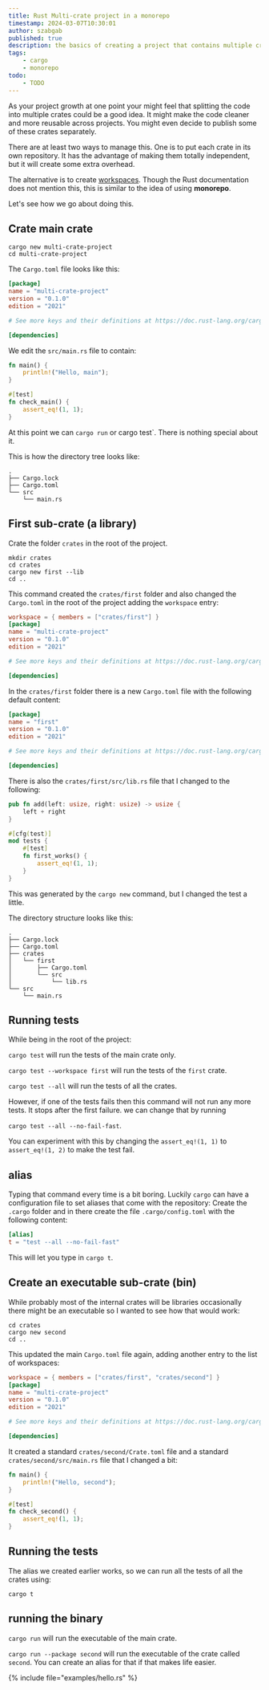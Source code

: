 ```yaml
---
title: Rust Multi-crate project in a monorepo
timestamp: 2024-03-07T10:30:01
author: szabgab
published: true
description: the basics of creating a project that contains multiple crates in a single monorepo.
tags:
    - cargo
    - monorepo
todo:
    - TODO
---
```


As your project growth at one point your might feel that splitting the code into multiple crates could be a good idea. It might make the
code cleaner and more reusable across projects. You might even decide to publish some of these crates separately.

There are at least two ways to manage this. One is to put each crate in its own repository. It has the advantage of making them totally
independent, but it will create some extra overhead.

The alternative is to create [workspaces](https://doc.rust-lang.org/cargo/reference/workspaces.html). Though the Rust documentation does not
mention this, this is similar to the idea of using **monorepo**.

Let's see how we go about doing this.

## Crate main crate

```
cargo new multi-crate-project
cd multi-crate-project
```

The `Cargo.toml` file looks like this:

```toml
[package]
name = "multi-crate-project"
version = "0.1.0"
edition = "2021"

# See more keys and their definitions at https://doc.rust-lang.org/cargo/reference/manifest.html

[dependencies]
```

We edit the `src/main.rs` file to contain:

```rust
fn main() {
    println!("Hello, main");
}

#[test]
fn check_main() {
    assert_eq!(1, 1);
}
```

At this point we can `cargo run` or cargo test`. There is nothing special about it.

This is how the directory tree looks like:

```
.
├── Cargo.lock
├── Cargo.toml
└── src
    └── main.rs
```


## First sub-crate (a library)

Crate the folder `crates` in the root of the project.

```
mkdir crates
cd crates
cargo new first --lib
cd ..
```

This command created the `crates/first` folder and also changed the `Cargo.toml` in the root of the project adding the `workspace` entry:


```toml
workspace = { members = ["crates/first"] }
[package]
name = "multi-crate-project"
version = "0.1.0"
edition = "2021"

# See more keys and their definitions at https://doc.rust-lang.org/cargo/reference/manifest.html

[dependencies]
```

In the `crates/first` folder there is a new `Cargo.toml` file with the following default content:


```toml
[package]
name = "first"
version = "0.1.0"
edition = "2021"

# See more keys and their definitions at https://doc.rust-lang.org/cargo/reference/manifest.html

[dependencies]
```


There is also the `crates/first/src/lib.rs` file that I changed to the following:

```rust
pub fn add(left: usize, right: usize) -> usize {
    left + right
}

#[cfg(test)]
mod tests {
    #[test]
    fn first_works() {
        assert_eq!(1, 1);
    }
}
```

This was generated by the `cargo new` command, but I changed the test a little.

The directory structure looks like this:

```
.
├── Cargo.lock
├── Cargo.toml
├── crates
│   └── first
│       ├── Cargo.toml
│       └── src
│           └── lib.rs
└── src
    └── main.rs
```

## Running tests

While being in the root of the project:

`cargo test` will run the tests of the main crate only.

`cargo test --workspace first` will run the tests of the `first` crate.

`cargo test --all` will run the tests of all the crates.

However, if one of the tests fails then this command will not run any more tests. It stops after the first failure.
we can change that by running

`cargo test --all --no-fail-fast`.

You can experiment with this by changing the `assert_eq!(1, 1)` to `assert_eq!(1, 2)` to make the test fail.


## alias

Typing that command every time is a bit boring. Luckily `cargo` can have a configuration file to set aliases
that come with the repository:
Create the `.cargo` folder and in there create the file `.cargo/config.toml` with the following content:


```toml
[alias]
t = "test --all --no-fail-fast"
```

This will let you type in `cargo t`.


## Create an executable sub-crate (bin)

While probably most of the internal crates will be libraries occasionally there might be an executable so I wanted to see how
that would work:

```
cd crates
cargo new second
cd ..
```

This updated the main `Cargo.toml` file again, adding another entry to the list of workspaces:

```toml
workspace = { members = ["crates/first", "crates/second"] }
[package]
name = "multi-crate-project"
version = "0.1.0"
edition = "2021"

# See more keys and their definitions at https://doc.rust-lang.org/cargo/reference/manifest.html

[dependencies]
```

It created a standard `crates/second/Crate.toml` file and a standard `crates/second/src/main.rs` file
that I changed a bit:

```rust
fn main() {
    println!("Hello, second");
}

#[test]
fn check_second() {
    assert_eq!(1, 1);
}
```

## Running the tests

The alias we created earlier works, so we can run all the tests of all the crates using:

```
cargo t
```

## running the binary

`cargo run` will run the executable of the main crate.

`cargo run --package second` will run the executable of the crate called `second`.
You can create an alias for that if that makes life easier.









{% include file="examples/hello.rs" %}
